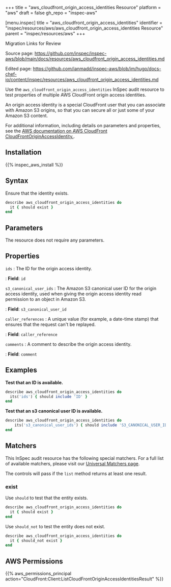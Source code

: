 +++
title = "aws_cloudfront_origin_access_identities Resource"
platform = "aws"
draft = false
gh_repo = "inspec-aws"

[menu.inspec]
title = "aws_cloudfront_origin_access_identities"
identifier = "inspec/resources/aws/aws_cloudfront_origin_access_identities Resource"
parent = "inspec/resources/aws"
+++

<div class="admonition-note">
<p class="admonition-note-title">Migration Links for Review</p>
<div class="admonition-note-text">
<p>Source page: <a href="https://github.com/inspec/inspec-aws/blob/main/docs/resources/aws_cloudfront_origin_access_identities.md">https://github.com/inspec/inspec-aws/blob/main/docs/resources/aws_cloudfront_origin_access_identities.md</a></p>
<p>Edited page: <a href="https://github.com/ianmadd/inspec-aws/blob/im/hugo/docs-chef-io/content/inspec/resources/aws_cloudfront_origin_access_identities.md">https://github.com/ianmadd/inspec-aws/blob/im/hugo/docs-chef-io/content/inspec/resources/aws_cloudfront_origin_access_identities.md</a></p>
</div>
</div>


Use the `aws_cloudfront_origin_access_identities` InSpec audit resource to test properties of multiple AWS CloudFront origin access identities.

An origin access identity is a special CloudFront user that you can associate with Amazon S3 origins, so that you can secure all or just some of your Amazon S3 content.

For additional information, including details on parameters and properties, see the [AWS documentation on AWS CloudFront CloudFrontOriginAccessIdentity.](https://docs.aws.amazon.com/AWSCloudFormation/latest/UserGuide/aws-resource-cloudfront-cloudfrontoriginaccessidentity.html).

## Installation

{{% inspec_aws_install %}}

## Syntax

Ensure that the identity exists.

```ruby
describe aws_cloudfront_origin_access_identities do
  it { should exist }
end
```

## Parameters

The resource does not require any parameters.

## Properties

`ids`
: The ID for the origin access identity.

: **Field**: `id`

`s3_canonical_user_ids`
: The Amazon S3 canonical user ID for the origin access identity, used when giving the origin access identity read permission to an object in Amazon S3.

: **Field**: `s3_canonical_user_id`

`caller_references`
: A unique value (for example, a date-time stamp) that ensures that the request can't be replayed.

: **Field**: `caller_reference`

`comments`
: A comment to describe the origin access identity.

: **Field**: `comment`

## Examples

**Test that an ID is available.**

```ruby
describe aws_cloudfront_origin_access_identities do
  its('ids') { should include 'ID' }
end
```

**Test that an s3 canonical user ID is available.**

```ruby
describe aws_cloudfront_origin_access_identities do
    its('s3_canonical_user_ids') { should include 'S3_CANONICAL_USER_ID' }
end
```

## Matchers

This InSpec audit resource has the following special matchers. For a full list of available matchers, please visit our [Universal Matchers page](https://www.inspec.io/docs/reference/matchers/).

The controls will pass if the `list` method returns at least one result.

### exist

Use `should` to test that the entity exists.

```ruby
describe aws_cloudfront_origin_access_identities do
  it { should exist }
end
```

Use `should_not` to test the entity does not exist.

```ruby
describe aws_cloudfront_origin_access_identities do
  it { should_not exist }
end
```

## AWS Permissions

{{% aws_permissions_principal action="CloudFront:Client:ListCloudFrontOriginAccessIdentitiesResult" %}}
